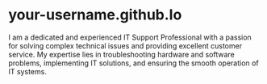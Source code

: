 # your-username.github.Io
I am a dedicated and experienced IT Support Professional with a passion for solving complex technical issues and providing excellent customer service. My expertise lies in troubleshooting hardware and software problems, implementing IT solutions, and ensuring the smooth operation of IT systems.

